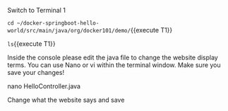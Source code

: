 Switch to Terminal 1

`cd ~/docker-springboot-hello-world/src/main/java/org/docker101/demo/`{{execute T1}}

`ls`{{execute T1}}

Inside the console please edit the java file to change the website display terms.  You can use Nano or vi within the terminal window.
Make sure you save your changes!


nano HelloController.java

Change what the website says and save




